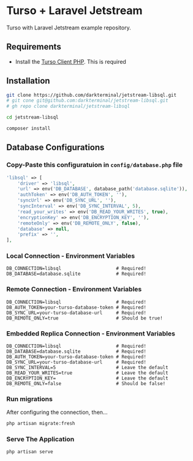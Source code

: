 # Turso + Laravel Jetstream

Turso with Laravel Jetstream example repository.

## Requirements

-   Install the [Turso Client PHP](https://github.com/tursodatabase/turso-client-php). This is required

## Installation

```sh
git clone https://github.com/darkterminal/jetstream-libsql.git
# git cone git@github.com:darkterminal/jetstream-libsql.git
# gh repo clone darkterminal/jetstream-libsql

cd jetstream-libsql

composer install
```

## Database Configurations

### Copy-Paste this configuratuion in `config/database.php` file

```php
'libsql' => [
    'driver' => 'libsql',
    'url' => env('DB_DATABASE', database_path('database.sqlite')),
    'authToken' => env('DB_AUTH_TOKEN', ''),
    'syncUrl' => env('DB_SYNC_URL', ''),
    'syncInterval' => env('DB_SYNC_INTERVAL', 5),
    'read_your_writes' => env('DB_READ_YOUR_WRITES', true),
    'encryptionKey' => env('DB_ENCRYPTION_KEY', ''),
    'remoteOnly' => env('DB_REMOTE_ONLY', false),
    'database' => null,
    'prefix' => '',
],
```

### Local Connection - Environment Variables

```
DB_CONNECTION=libsql                    # Required!
DB_DATABASE=database.sqlite             # Required!
```

### Remote Connection - Environment Variables

```
DB_CONNECTION=libsql                    # Required!
DB_AUTH_TOKEN=your-turso-database-token # Required!
DB_SYNC_URL=your-turso-database-url     # Required!
DB_REMOTE_ONLY=true                     # Should be true!
```

### Embedded Replica Connection - Environment Variables

```
DB_CONNECTION=libsql                    # Required!
DB_DATABASE=database.sqlite             # Required!
DB_AUTH_TOKEN=your-turso-database-token # Required!
DB_SYNC_URL=your-turso-database-url     # Required!
DB_SYNC_INTERVAL=5                      # Leave the default
DB_READ_YOUR_WRITES=true                # Leave the default
DB_ENCRYPTION_KEY=                      # Leave the default
DB_REMOTE_ONLY=false                    # Should be false!
```

### Run migrations

After configuring the connection, then...

```sh
php artisan migrate:fresh
```

### Serve The Application

```sh
php artisan serve
```
